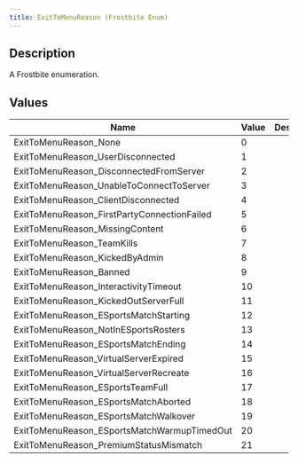 ```yaml
---
title: ExitToMenuReason (Frostbite Enum)
---
```

## Description

A Frostbite enumeration.

## Values

| Name                                         | Value | Description |
| -------------------------------------------- | ----- | ----------- |
| ExitToMenuReason\_None                       | 0     |             |
| ExitToMenuReason\_UserDisconnected           | 1     |             |
| ExitToMenuReason\_DisconnectedFromServer     | 2     |             |
| ExitToMenuReason\_UnableToConnectToServer    | 3     |             |
| ExitToMenuReason\_ClientDisconnected         | 4     |             |
| ExitToMenuReason\_FirstPartyConnectionFailed | 5     |             |
| ExitToMenuReason\_MissingContent             | 6     |             |
| ExitToMenuReason\_TeamKills                  | 7     |             |
| ExitToMenuReason\_KickedByAdmin              | 8     |             |
| ExitToMenuReason\_Banned                     | 9     |             |
| ExitToMenuReason\_InteractivityTimeout       | 10    |             |
| ExitToMenuReason\_KickedOutServerFull        | 11    |             |
| ExitToMenuReason\_ESportsMatchStarting       | 12    |             |
| ExitToMenuReason\_NotInESportsRosters        | 13    |             |
| ExitToMenuReason\_ESportsMatchEnding         | 14    |             |
| ExitToMenuReason\_VirtualServerExpired       | 15    |             |
| ExitToMenuReason\_VirtualServerRecreate      | 16    |             |
| ExitToMenuReason\_ESportsTeamFull            | 17    |             |
| ExitToMenuReason\_ESportsMatchAborted        | 18    |             |
| ExitToMenuReason\_ESportsMatchWalkover       | 19    |             |
| ExitToMenuReason\_ESportsMatchWarmupTimedOut | 20    |             |
| ExitToMenuReason\_PremiumStatusMismatch      | 21    |             |

